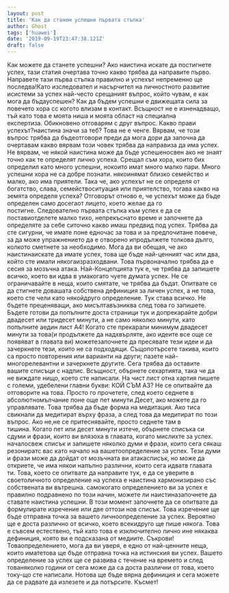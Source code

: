 ```yaml
---
layout: post
title: 'Как да станем успешни първата стъпка'
author: Ghost
tags: ['huawei']
date: '2019-09-19T23:47:38.121Z'
draft: false
---
```


Как можете да станете успешни? Ако наистина искате да постигнете успех, тази статия очертава точно какво трябва да направите първо. Направете тази първа стъпка правилно и успехът непременно ще последва!Като изследовател и насърчител на личностното развитие исистеми за успех най-често срещаният въпрос, който чувам, е как мога да бъдауспешен? Как да бъдем успешни е движещата сила за повечето хора сс когото влизам в контакт. Всъщност не е изненадващо, тъй като това е моята ниша и моята област на специална експертиза. Обикновено отговарям с друг въпрос. Какво прави успехът?наистина значи за теб? Това не е ченге. Вярвам, че този въпрос трябва да бъдеотговори преди да мога дори да започна да очертавам какво вярвам този човек трябва да направиза да има успех. Не вярвам, че някой наистина може да бъде успешеносвен ако не знаят точно как те определят лично успеха. Срещал съм хора, които бих определил като много успешни, нокоито имат много малко пари. Много успешни хора не са добре познати. някоинямат близко семейство и малко, ако има приятели. Така че, ако успехът не се определя от богатство, слава, семействоситуация или приятелство, тогава какво на земята определя успеха? Отговорът отново е, че успехът може да бъде определен само досегаот лицето, което желае да го постигне. Следователно първата стъпка към успех е да се поставиотделете малко тихо, непрекъснато време и започнете да определяте за себе ситочно какво имаш предвид под успех. Трябва да сте сигурни, че имате поне едночас за това и за предпочитане повече, за да може упражнението да е отворено ипродължете толкова дълго, колкото сметнете за необходимо. Мога да ви обещая, че ако наистинаискате да имате успех, това ще бъде най-ценният час или два, който сте имали някогаизразходвани. Това първоначално трябва да е сесия за мозъчна атака. Най-Концепцията тук е, че трябва да запишете всичко, което ви идва в умакогато чуете думата успех. Не се ограничавайте в неща, които смятате, че трябва да бъдат. Опитвате се да стигнете довашата собствена дефиниция за личен успех, а не това, което сте чели като някойдруго определение. Тук става всичко. Не бъдете преценяващи, ако мисълтавъзниква след това го запишете. Бъдете готови да попълните доста страници тук и допрекарайте добри двадесет или тридесет минути, а не само няколко минути, като попълните аедин лист A4! Когато сте прекарали минимум двадесет минути за това(и продължете да надхвърляте, ако идеите все още се появяват в главата ви) можетезапочнете да пресявате тези идеи и да зачеркнете тези, които не са подходящи. Същопотърсете такива, които са просто повторения или варианти на други; пазете най-многорелевантни и зачеркнете другите. Сега трябва да оставите вашите списъци с надпис. Всъщност, обърнете сехартията, така че да не виждате нищо, което сте написали. На чист лист отна хартия пишете с големи, удебелени главни букви: КОЙ СЪМ АЗ? Не се опитвайте да отговорите на това. Просто го прочетете, след което седнете в абсолютномълчание поне още пет минути.Десет, ако можете да го управлявате. Това трябва да бъде форма на медитация. Ако тиса свикнали да медитират върху фраза, а след това да медитират по този въпрос. Ако не,не се притеснявайте, просто седнете там в тишина. Когато пет или десет минути изтече, обърнете списъка си сдуми и фрази, които ви влязоха в главата, когато мислихте за успех. началосвеж списък и запишете няколко думи и фрази, които сега сякаш резониратс вас като начало на вашетоопределение за успех. Тези думи и фрази може да дойдат от мозъчната ви атакасписък, но може да откриете, че има някои напълно различни, които сега идватв главата ти. Това, което се опитвате да направите тук, е да се уверите в своетоличното определение на успеха е наистина хармонизирано със собствената ви вътрешна. самокогато определението ви за успех е правилно подравнено по този начин, можете ли наистиназапочнете да ставате наистина успешни. В този момент започнете да се опитвате да формулирате изречение или две оттози нов списък. Това изречение ще бъде отправна точка за вашето личноопределение за успех. Вероятно ще е доста различно от всичко, което всекидруго ще пише някога. Това е съвсем естествено, тъй като това е изключително лично ине някаква дефиниция, която ви е подсказана от медиите. Съкрови! Товаопределението, мога да ви уверя, е едно от най-ценните неща, които иматетова ще бъде отправна точка на истинския ви успех. Вашето определение за успех ще се развива с течение на времето и след тованяколко години от сега може да са доста различни от това, което току-що сте написали. Нотова ще бъде вярна дефиниция и сега можете да се радвате да излезете и да потърсите. Късмет!
